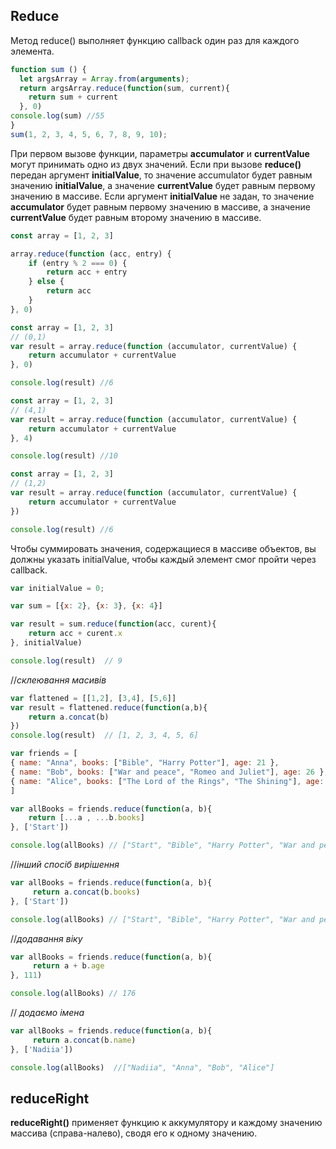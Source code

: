 ## Reduce
Метод reduce() выполняет функцию callback один раз для каждого элемента.
```js
function sum () {
  let argsArray = Array.from(arguments);
  return argsArray.reduce(function(sum, current){
    return sum + current
  }, 0)
console.log(sum) //55
}
sum(1, 2, 3, 4, 5, 6, 7, 8, 9, 10);
```
При первом вызове функции, параметры **accumulator** и **currentValue** могут принимать одно из двух значений. Если при вызове **reduce()** передан аргумент **initialValue**, то значение accumulator будет равным значению **initialValue**, а значение **currentValue** будет равным первому значению в массиве. Если аргумент **initialValue** не задан, то значение **accumulator** будет равным первому значению в массиве, а значение **currentValue** будет равным второму значению в массиве.



```js
const array = [1, 2, 3]

array.reduce(function (acc, entry) {
    if (entry % 2 === 0) {
        return acc + entry
    } else {
        return acc
    }
}, 0)
```

```js
const array = [1, 2, 3]
// (0,1)
var result = array.reduce(function (accumulator, currentValue) {
    return accumulator + currentValue
}, 0)

console.log(result) //6
```

```js
const array = [1, 2, 3]
// (4,1)
var result = array.reduce(function (accumulator, currentValue) {
    return accumulator + currentValue
}, 4)

console.log(result) //10
```


```js
const array = [1, 2, 3]
// (1,2)
var result = array.reduce(function (accumulator, currentValue) {
    return accumulator + currentValue
})

console.log(result) //6
```
Чтобы суммировать значения, содержащиеся в массиве объектов, вы должны указать initialValue, чтобы каждый элемент смог пройти через callback.
```js
var initialValue = 0;

var sum = [{x: 2}, {x: 3}, {x: 4}]

var result = sum.reduce(function(acc, curent){
    return acc + curent.x
}, initialValue)

console.log(result)  // 9
```
//*склеювання масивів*
```js
var flattened = [[1,2], [3,4], [5,6]]
var result = flattened.reduce(function(a,b){
    return a.concat(b)
})
console.log(result)  // [1, 2, 3, 4, 5, 6]
```

```js
var friends = [ 
{ name: "Anna", books: ["Bible", "Harry Potter"], age: 21 }, 
{ name: "Bob", books: ["War and peace", "Romeo and Juliet"], age: 26 },
{ name: "Alice", books: ["The Lord of the Rings", "The Shining"], age: 18 }
]

var allBooks = friends.reduce(function(a, b){
	return [...a , ...b.books]
}, ['Start'])

console.log(allBooks) // ["Start", "Bible", "Harry Potter", "War and peace", "Romeo and Juliet", "The Lord of the Rings", "The Shining"]
```
//*інший спосіб вирішення*

```js
var allBooks = friends.reduce(function(a, b){
	 return a.concat(b.books)
}, ['Start'])

console.log(allBooks) // ["Start", "Bible", "Harry Potter", "War and peace", "Romeo and Juliet", "The Lord of the Rings", "The Shining"]
```

//*додавання віку*
```js
var allBooks = friends.reduce(function(a, b){
	 return a + b.age
}, 111)

console.log(allBooks) // 176
```

// *додаємо імена*
```js
var allBooks = friends.reduce(function(a, b){
	 return a.concat(b.name)
}, ['Nadiia'])

console.log(allBooks)  //["Nadiia", "Anna", "Bob", "Alice"]
```

## reduceRight

**reduceRight()** применяет функцию к аккумулятору и каждому значению массива (справа-налево), сводя его к одному значению.